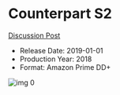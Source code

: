 # Counterpart S2

[Discussion Post](https://www.avsforum.com/threads/bass-eq-for-filtered-movies.2995212/post-59409356)

* Release Date: 2019-01-01
* Production Year: 2018
* Format: Amazon Prime DD+

![img 0](https://i.imgur.com/IAun6te.jpg)

